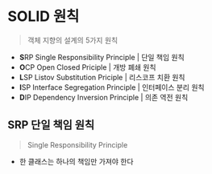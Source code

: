 # SOLID 원칙

> 객체 지향의 설계의 5가지 원칙

- **S**RP Single Responsibility Principle | 단일 책임 원칙
- **O**CP Open Closed Priciple | 개방 폐쇄 원칙
- **L**SP Listov Substitution Priciple | 리스코프 치환 원칙
- **I**SP Interface Segregation Principle | 인터페이스 분리 원칙
- **D**IP Dependency Inversion Principle | 의존 역전 원칙

## SRP 단일 책임 원칙

> Single Responsibility Principle

- 한 클래스는 하나의 책임만 가져야 한다
